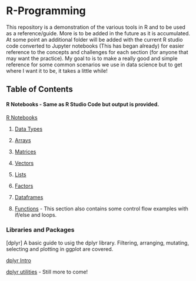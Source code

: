 # R-Programming
This repository is a demonstration of the various tools in R and to be used as a reference/guide. More is to be added in the future as it is accumulated. At some point an additional folder will be added with the current R studio code converted to Jupyter notebooks (This has began already) for easier reference to the concepts and challenges for each section (for anyone that may want the practice). My goal to is to make a really good and simple reference for some common scenarios we use in data science but to get where I want it to be, it takes a little while!


## Table of Contents

#### R Notebooks - Same as R Studio Code but output is provided.
[R Notebooks](https://github.com/jkenney0501/R-Programming/tree/master/R-Notebooks)

1. [Data Types](https://github.com/jkenney0501/R-Programming/blob/master/R-Notebooks/Data%20Types%20Notebook%20in%20R.ipynb)
 
2. [Arrays](https://github.com/jkenney0501/R-Programming/blob/master/R-Notebooks/Arrays%20in%20R%20Notebook.ipynb)
 
3. [Matrices](https://github.com/jkenney0501/R-Programming/blob/master/R-Notebooks/Matrix%20Notebook%20in%20R.ipynb)
 
4. [Vectors](https://github.com/jkenney0501/R-Programming/blob/master/R-Notebooks/Vectors%20in%20R%20Notebook%20Examples.ipynb)

5. [Lists](https://github.com/jkenney0501/R-Programming/blob/master/R-Notebooks/Lists%20Notebook%20in%20R.ipynb)
 
6. [Factors]()
 
7. [Dataframes](https://github.com/jkenney0501/R-Programming/blob/master/R-Notebooks/Dataframes%20Notebook%20in%20R.ipynb)
 
8. [Functions](https://github.com/jkenney0501/R-Programming/blob/master/R-Notebooks/Functions-For-While-If-Else%20Notebook%20in%20R.ipynb) -  This section also contains some control flow examples with if/else and loops.

### Libraries and Packages
[dplyr] A basic guide to usig the dplyr library. Filtering, arranging, mutating, selecting and plotting in ggplot are covered.

[dplyr Intro](https://github.com/jkenney0501/R-Programming/blob/master/R-Notebooks/dplyr%20library%20guide.ipynb)

[dplyr utilities](https://github.com/jkenney0501/R-Programming/blob/master/R-Notebooks/dplyr%20-%20additional%20untilities.ipynb) - Still more to come!
